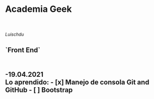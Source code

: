 # Academia Geek <h1>
<br>*Luischdu*<br>
<h2>`Front End`<h2>
<br>-19.04.2021 <br>
Lo aprendido:
- [x] Manejo de consola Git and GitHub
- [ ] Bootstrap
